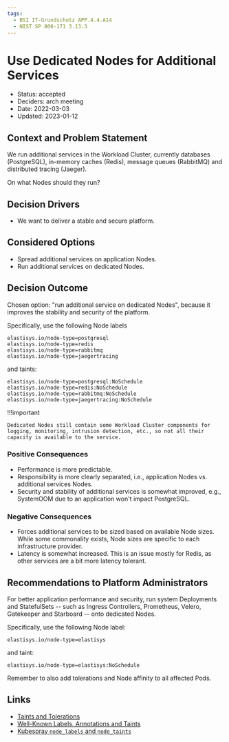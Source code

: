 ```yaml
---
tags:
  - BSI IT-Grundschutz APP.4.4.A14
  - NIST SP 800-171 3.13.3
---
```


# Use Dedicated Nodes for Additional Services

- Status: accepted
- Deciders: arch meeting
- Date: 2022-03-03
- Updated: 2023-01-12

## Context and Problem Statement

We run additional services in the Workload Cluster, currently databases (PostgreSQL), in-memory caches (Redis), message queues (RabbitMQ) and distributed tracing (Jaeger).

On what Nodes should they run?

## Decision Drivers

- We want to deliver a stable and secure platform.

## Considered Options

- Spread additional services on application Nodes.
- Run additional services on dedicated Nodes.

## Decision Outcome

Chosen option: "run additional service on dedicated Nodes", because it improves the stability and security of the platform.

Specifically, use the following Node labels

```text
elastisys.io/node-type=postgresql
elastisys.io/node-type=redis
elastisys.io/node-type=rabbitmq
elastisys.io/node-type=jaegertracing
```

and taints:

```text
elastisys.io/node-type=postgresql:NoSchedule
elastisys.io/node-type=redis:NoSchedule
elastisys.io/node-type=rabbitmq:NoSchedule
elastisys.io/node-type=jaegertracing:NoSchedule
```

!!!important

    Dedicated Nodes still contain some Workload Cluster components for logging, monitoring, intrusion detection, etc., so not all their capacity is available to the service.

### Positive Consequences

- Performance is more predictable.
- Responsibility is more clearly separated, i.e., application Nodes vs. additional services Nodes.
- Security and stability of additional services is somewhat improved, e.g., SystemOOM due to an application won't impact PostgreSQL.

### Negative Consequences

- Forces additional services to be sized based on available Node sizes. While some commonality exists, Node sizes are specific to each infrastructure provider.
- Latency is somewhat increased. This is an issue mostly for Redis, as other services are a bit more latency tolerant.

## Recommendations to Platform Administrators

For better application performance and security, run system Deployments and StatefulSets -- such as Ingress Controllers, Prometheus, Velero, Gatekeeper and Starboard -- onto dedicated Nodes.

Specifically, use the following Node label:

```text
elastisys.io/node-type=elastisys
```

and taint:

```text
elastisys.io/node-type=elastisys:NoSchedule
```

Remember to also add tolerations and Node affinity to all affected Pods.

## Links

- [Taints and Tolerations](https://kubernetes.io/docs/concepts/scheduling-eviction/taint-and-toleration/)
- [Well-Known Labels, Annotations and Taints](https://kubernetes.io/docs/reference/labels-annotations-taints/)
- [Kubespray `node_labels` and `node_taints`](https://github.com/kubernetes-sigs/kubespray/blob/master/docs/ansible/vars.md#other-service-variables)
